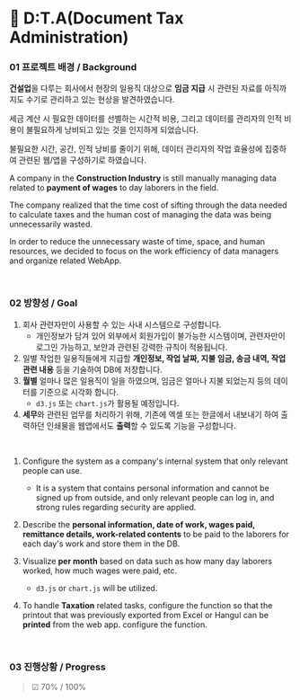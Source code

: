 # 🏢 D:T.A(Document Tax Administration)

### 01 프로젝트 배경 / Background

**건설업**을 다루는 회사에서 현장의 일용직 대상으로 **임금 지급** 시 관련된 자료를 아직까지도 수기로 관리하고 있는 현상을 발견하였습니다.

세금 계산 시 필요한 데이터를 선별하는 시간적 비용, 그리고 데이터를 관리자의 인적 비용이 불필요하게 낭비되고 있는 것을 인지하게 되었습니다.

불필요한 시간, 공간, 인적 낭비를 줄이기 위해, 데이터 관리자의 작업 효율성에 집중하여 관련된 웹/앱을 구성하기로 하였습니다.

A company in the **Construction Industry** is still manually managing data related to **payment of wages** to day laborers in the field.

The company realized that the time cost of sifting through the data needed to calculate taxes and the human cost of managing the data was
being unnecessarily wasted.

In order to reduce the unnecessary waste of time, space, and human resources, we decided to focus on the work efficiency of data managers
and organize related WebApp.

<br/>

### 02 방향성 / Goal

1. 회사 관련자만이 사용할 수 있는 사내 시스템으로 구성합니다.
   - 개인정보가 담겨 있어 외부에서 회원가입이 불가능한 시스템이며, 관련자만이 로그인 가능하고, 보안과 관련된 강력한 규칙이 적용됩니다.
2. 일별 작업한 일용직들에게 지급할 **개인정보, 작업 날짜, 지불 임금, 송금 내역, 작업 관련 내용** 등을 기술하여 DB에 저장합니다.
3. **월별** 얼마나 많은 일용직이 일을 하였으며, 임금은 얼마나 지불 되었는지 등의 데이터를 기준으로 시각화 합니다.
   - `d3.js` 또는 `chart.js`가 활용될 예정입니다.
4. **세무**와 관련된 업무를 처리하기 위해, 기존에 엑셀 또는 한글에서 내보내기 하여 출력하던 인쇄물을 웹앱에서도 **출력**할 수 있도록 기능을
   구성합니다.

<br/>

1. Configure the system as a company's internal system that only relevant people can use.

   - It is a system that contains personal information and cannot be signed up from outside, and only relevant people can log in, and strong
     rules regarding security are applied.

2. Describe the **personal information, date of work, wages paid, remittance details, work-related contents** to be paid to the laborers for
   each day's work and store them in the DB.
3. Visualize **per month** based on data such as how many day laborers worked, how much wages were paid, etc.
   - `d3.js` or `chart.js` will be utilized.
4. To handle **Taxation** related tasks, configure the function so that the printout that was previously exported from Excel or Hangul can
   be **printed** from the web app. configure the function.

<br/>

### 03 진행상황 / Progress

> ☑︎ 70% / 100%
